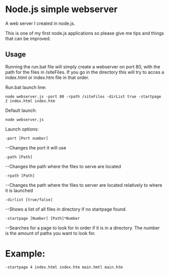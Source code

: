 # Node.js simple webserver

A web server I created in node.js.

This is one of my first node.js applications so please give me tips and things that can be improved.

## Usage

Running the run.bat file will simply create a webserver on port 80, with the path for the files in /siteFiles. If you go in the directory this will try to acces a index.html or index.htm file in that order.

Run.bat launch line:

    node webserver.js -port 80 -rpath /siteFiles -dirList true -startpage 2 index.html index.htm
  
Default launch:

    node webserver.js

Launch options:


    -port [Port number]
--Changes the port it will use


    -path [Path]
--Changes the path where the files to serve are located


    -rpath [Path]
--Changes the path where the files to server are located relatively to where it is launched


    -dirlist [true/false]
--Shows a list of all files in directory if no startpage found.

    -startpage [Number] [Path]*Number
--Searches for a page to look for in order if it is in a directory. The number is the amount of paths you want to look for.

# Example:
    -startpage 4 index.html index.htm main.hmtl main.htm
    
